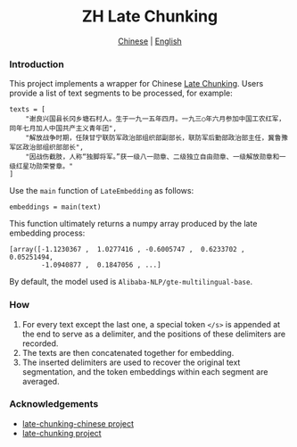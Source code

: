 <h1 align="center">
ZH Late Chunking
</h1>

<div align="center">
  <a href="README.md">Chinese</a> | <a href="README_en.md">English</a>
</div>

### Introduction
This project implements a wrapper for Chinese [Late Chunking](https://jina.ai/news/late-chunking-in-long-context-embedding-models). Users provide a list of text segments to be processed, for example:

    texts = [
        "谢良兴国县长冈乡塘石村人。生于一九一五年四月。一九三○年六月参加中国工农红军，同年七月加人中国共产主义青年团",
        "解放战争时期，任陕甘宁联防军政治部组织部副部长，联防军后勤部政治部主任，冀鲁豫军区政治部组织部部长",
        "因战伤截肢，人称“独脚将军。”获一级八一勋章、二级独立自由勋章、一级解放勋章和一级红星功勋荣誉章。"
    ]

Use the `main` function of `LateEmbedding` as follows:

    embeddings = main(text)

This function ultimately returns a numpy array produced by the late embedding process:

    [array([-1.1230367 ,  1.0277416 , -0.6005747 ,  0.6233702 ,  0.05251494,
            -1.0940877 ,  0.1847056 , ...]
            
By default, the model used is `Alibaba-NLP/gte-multilingual-base`.

### How
1. For every text except the last one, a special token `</s>` is appended at the end to serve as a delimiter, and the positions of these delimiters are recorded.
2. The texts are then concatenated together for embedding.
3. The inserted delimiters are used to recover the original text segmentation, and the token embeddings within each segment are averaged.

### Acknowledgements
- [late-chunking-chinese project](https://github.com/zhanshijinwat/late-chunking-chinese)
- [late-chunking project](https://github.com/jina-ai/late-chunking)
